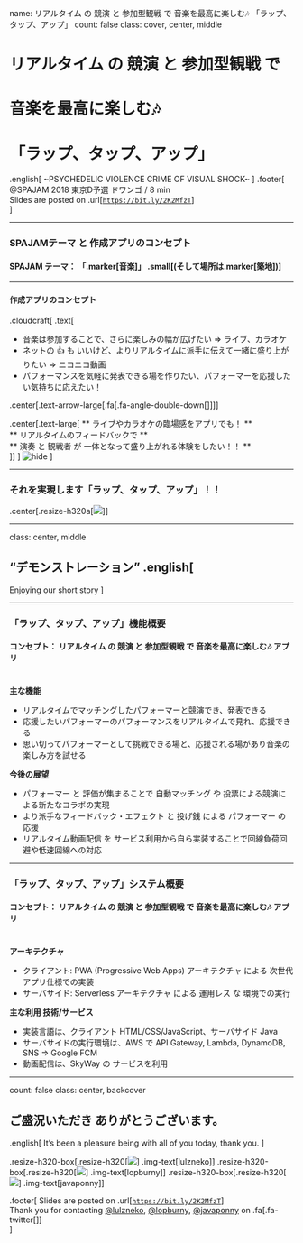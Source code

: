 name: リアルタイム の 競演 と 参加型観戦 で 音楽を最高に楽しむ🎶  「ラップ、タップ、アップ」
count: false
class: cover, center, middle
# リアルタイム の 競演 と 参加型観戦 で
# 音楽を最高に楽しむ🎶
# 「ラップ、タップ、アップ」
.english[
  ~PSYCHEDELIC VIOLENCE CRIME OF VISUAL SHOCK~
]
.footer[
  @SPAJAM 2018 東京D予選 ドワンゴ / 8 min  
  Slides are posted on .url[[`https://bit.ly/2K2MfzT`](https://bit.ly/2K2MfzT)]  
]


---
### SPAJAMテーマ と 作成アプリのコンセプト
#### SPAJAM テーマ： 「.marker[音楽]」 .small[(そして場所は.marker[築地])]
----
#### 作成アプリのコンセプト
.cloudcraft[
.text[
- 音楽は参加することで、さらに楽しみの幅が広げたい ⇒ ライブ、カラオケ
- ネットの 👍  も いいけど、よりリアルタイムに派手に伝えて一緒に盛り上がりたい ⇒ ニコニコ動画
- パフォーマンスを気軽に発表できる場を作りたい、パフォーマーを応援したい気持ちに応えたい！

.center[.text-arrow-large[.fa[.fa-angle-double-down[]]]]

.center[.text-large[
  ** ライブやカラオケの臨場感をアプリでも！ **  
  ** リアルタイムのフィードバックで **  
  ** 演奏 と 観戦者 が 一体となって盛り上がれる体験をしたい！！ **  
]]
]
![](contents/2018-spajam-qualification/images/hide.jpg "hide")
]


---
### それを実現します「ラップ、タップ、アップ」！！
.center[.resize-h320a[![](contents/2018-spajam-qualification/images/01.png)]]


---
class: center, middle
## “デモンストレーション” .english[
  Enjoying our short story
]


---
### 「ラップ、タップ、アップ」機能概要
#### コンセプト： リアルタイム の 競演 と 参加型観戦 で 音楽を最高に楽しむ🎶 アプリ  
　  
**主な機能**
- リアルタイムでマッチングしたパフォーマーと競演でき、発表できる
- 応援したいパフォーマーのパフォーマンスをリアルタイムで見れ、応援できる
- 思い切ってパフォーマーとして挑戦できる場と、応援される場があり音楽の楽しみ方を試せる  

**今後の展望**
- パフォーマー と 評価が集まることで 自動マッチング や 投票による競演による新たなコラボの実現
- より派手なフィードバック・エフェクト と 投げ銭 による パフォーマー の 応援
- リアルタイム動画配信 を サービス利用から自ら実装することで回線負荷回避や低速回線への対応


---
### 「ラップ、タップ、アップ」システム概要
#### コンセプト： リアルタイム の 競演 と 参加型観戦 で 音楽を最高に楽しむ🎶 アプリ  
　  
**アーキテクチャ**
- クライアント: PWA (Progressive Web Apps) アーキテクチャ による 次世代アプリ仕様での実装
- サーバサイド: Serverless アーキテクチャ による 運用レス な 環境での実行

**主な利用 技術/サービス**
- 実装言語は、クライアント HTML/CSS/JavaScript、サーバサイド Java
- サーバサイドの実行環境は、AWS で API Gateway, Lambda, DynamoDB, SNS ⇒ Google FCM
- 動画配信は、SkyWay の サービスを利用


---
count: false
class: center, backcover
## ご盛況いただき ありがとうございます。
.english[
  It’s been a pleasure being with all of you today, thank you.
]

.resize-h320-box[.resize-h320[![](bio/lulzneko/photo.jpg)] .img-text[lulzneko]]
.resize-h320-box[.resize-h320[![](bio/lopburny/photo.jpg)] .img-text[lopburny]]
.resize-h320-box[.resize-h320[![](bio/javaponny/photo.jpg)] .img-text[javaponny]]

.footer[
  Slides are posted on .url[[`https://bit.ly/2K2MfzT`](https://bit.ly/2K2MfzT)]  
  Thank you for contacting [@lulzneko](https://twitter.com/lulzneko), [@lopburny](https://twitter.com/lopburny), [@javaponny](https://twitter.com/javaponny) on .fa[.fa-twitter[]]  
]
